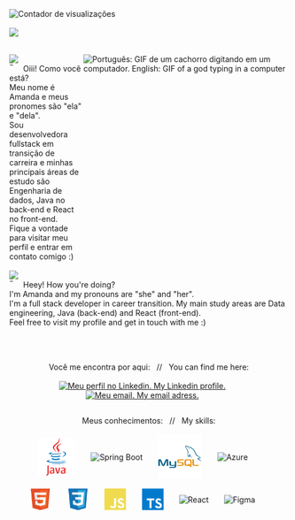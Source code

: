 <div display="flex" flex-direction="row">
<img alt="Contador de visualizações" src="https://komarev.com/ghpvc/?username=ManGiaco&label=Profile%20views&color=f00000&style=flat" />
</div>
<br> 
<a href="https://git.io/typing-svg"> 
<img "Português: Letreiro animado onde dou boas vindas ao meu Github. Está escrito: Eai como vai? Seja bem vindo! English: Animated sign where I welcome you to my Github. It says: Hey, how you're doing? You're so welcome!" src="https://readme-typing-svg.herokuapp.com?font=Rampart+One&size=40&duration=3000&pause=600&color=ffffff&background=none&center=true&vCenter=true&width=1000&lines=Eaaaaiiii+como+vai??+:);Heeeey+how+you're+doing+today?;Seja+bem+vindo+(a)+(e)+!+!+!;You're+so+welcome+:)" />
</a>

##

<div>
<img align="right" width="370" height="360" alt="Português: GIF de um cachorro digitando em um computador. English: GIF of a god typing in a computer" src="https://i.imgur.com/1GfCQq9.gif">

<div align="left">
<img align="left" width="25" height="20" alt="Bandeira do Brasil. Brazilian flag." src="https://cdn-icons-png.flaticon.com/512/3022/3022546.png"> <br>
Oiii! Como você está? <br>
Meu nome é Amanda e meus pronomes são "ela" e "dela". <br>
Sou desenvolvedora fullstack em transição de carreira e minhas principais áreas de estudo são Engenharia de dados, Java no back-end e React no front-end. <br>
Fique a vontade para visitar meu perfil e entrar em contato comigo :)
<br>
<br>  
<img align="left" width="25" height="20" alt="Bandeira do Reino Unido. United kingdom flag" src="https://cdn-icons-png.flaticon.com/512/555/555417.png"> <br>
Heey! How you're doing? <br>
I'm Amanda and my pronouns are "she" and "her". <br>
I'm a full stack developer in career transition. My main study areas are Data engineering, Java (back-end) and React (front-end). <br>
Feel free to visit my profile and get in touch with me :)  
</div>
<br>  
<br>  
  
##  
  
<div display="flex" flex-direction="row" align="center">  
Você me encontra por aqui: &nbsp; // &nbsp; You can find me here: 
<br>
<br>  
  <a href="https://www.linkedin.com/in/mangiaco"><img alt="Meu perfil no Linkedin. My Linkedin profile." height="40" width="40" src="https://cdn-icons-png.flaticon.com/512/3536/3536505.png" target="_blank"></a> &nbsp; &nbsp; &nbsp; 
  <a href="mailto:amandagiacomettipedrosa@gmail.com"><img alt="Meu email. My email adress." height="45" width="45" src="https://cdn-icons-png.flaticon.com/512/5968/5968534.png" target="_blank"></a> &nbsp; &nbsp; &nbsp; 
</div>
</div>

##

<div display="flex" flex-direction="row" align="center">  
  Meus conhecimentos: &nbsp; // &nbsp; My skills:  
</div>
<br>
<div display="flex" flex-direction="row" align="center">
    <img align="center" alt="Java" height="70" width="70" src="https://raw.githubusercontent.com/devicons/devicon/master/icons/java/java-original-wordmark.svg" /> &nbsp; &nbsp; &nbsp;
    <img align="center" alt="Spring Boot" height="70" width="60" src="https://cdn.jsdelivr.net/gh/devicons/devicon/icons/spring/spring-original-wordmark.svg" /> &nbsp; &nbsp; &nbsp;
    <img align="center" alt="MySQL" height="80" width="80" src="https://raw.githubusercontent.com/devicons/devicon/master/icons/mysql/mysql-original-wordmark.svg" /> &nbsp; &nbsp; &nbsp;
    <img align="center" alt="Azure" height="50" width="45" src="https://i.imgur.com/vr5vSj7.png" /> &nbsp; &nbsp; &nbsp;    
    
    
</div>    
<br>    
<div display="flex" flex-direction="row" align="center">    
    <img align="center" alt="HTML" height="40" width="40" src="https://raw.githubusercontent.com/devicons/devicon/master/icons/html5/html5-original.svg" /> &nbsp; &nbsp; &nbsp;
    <img align="center" alt="CSS" height="40" width="40" src="https://raw.githubusercontent.com/devicons/devicon/master/icons/css3/css3-original.svg" /> &nbsp; &nbsp; &nbsp;
    <img align="center" alt="Javascript" height="40" width="40" src="https://raw.githubusercontent.com/devicons/devicon/master/icons/javascript/javascript-plain.svg" /> &nbsp; &nbsp; &nbsp;
    <img align="center" alt="Typescript" height="40" width="40" src="https://raw.githubusercontent.com/devicons/devicon/master/icons/typescript/typescript-plain.svg" /> &nbsp; &nbsp; &nbsp;
    <img align="center" alt="React" height="50" width="50" src="https://cdn.jsdelivr.net/gh/devicons/devicon/icons/react/react-original-wordmark.svg" /> &nbsp; &nbsp; &nbsp;
    <img align="center" alt="Figma" height="40" width="40" src="https://cdn.jsdelivr.net/gh/devicons/devicon/icons/figma/figma-original.svg" /> &nbsp; &nbsp; &nbsp;
</div>    
<br>    
